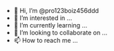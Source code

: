 - 👋 Hi, I’m @pro123boiz456ddd
- 👀 I’m interested in ...
- 🌱 I’m currently learning ...
- 💞️ I’m looking to collaborate on ...
- 📫 How to reach me ...

<!---
pro123boiz456ddd/pro123boiz456ddd is a ✨ special ✨ repository because its `README.md` (this file) appears on your GitHub profile.
You can click the Preview link to take a look at your changes.
--->

